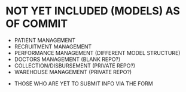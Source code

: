 # NOT YET INCLUDED (MODELS) AS OF COMMIT
 - PATIENT MANAGEMENT
 - RECRUITMENT MANAGEMENT
 - PERFORMANCE MANAGEMENT (DIFFERENT MODEL STRUCTURE)
 - DOCTORS MANAGEMENT (BLANK REPO?)
 - COLLECTION/DISBURSEMENT (PRIVATE REPO?)
 - WAREHOUSE MANAGEMENT (PRIVATE REPO?)
 * THOSE WHO ARE YET TO SUBMIT INFO VIA THE FORM
